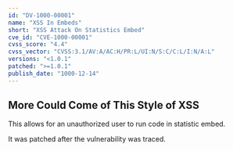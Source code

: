 ```yaml
---
id: "DV-1000-00001"
name: "XSS In Embeds"
short: "XSS Attack On Statistics Embed"
cve_id: "CVE-1000-00001"
cvss_score: "4.4"
cvss_vector: "CVSS:3.1/AV:A/AC:H/PR:L/UI:N/S:C/C:L/I:N/A:L"
versions: "<1.0.1"
patched: ">=1.0.1"
publish_date: "1000-12-14"
---
```


## More Could Come of This Style of XSS

This allows for an unauthorized user to run code in statistic embed.

It was patched after the vulnerability was traced.

